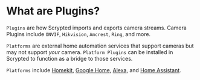 # What are Plugins?

`Plugins` are how Scrypted imports and exports camera streams. Camera Plugins include `ONVIF`, `Hikvision`, `Amcrest`, `Ring`, and more.

`Platforms` are external home automation services that support cameras but may not support *your* camera. `Platform Plugins` can be installed in Scrypted to function as a bridge to those services.

`Platforms` include [Homekit](/homekit), [Google Home](/google-home), [Alexa](/alexa), and [Home Assistant](/home-assistant).